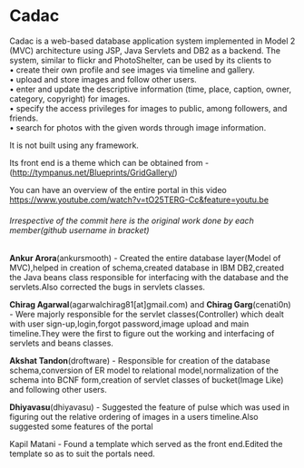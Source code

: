  Cadac
==============
Cadac is a web-based database application system implemented in Model 2 (MVC) architecture using JSP, Java Servlets and DB2 as a backend. The system, similar to flickr and PhotoShelter, can be used by its clients to<br>
• create their own profile and see images via timeline and gallery.<br>
• upload and store images and follow other users.<br>
• enter and update the descriptive information (time, place, caption, owner, category, copyright) for images.<br>
• specify the access privileges for images to public, among followers, and friends.<br>
• search for photos with the given words through image information.<br>

It is not built using any framework.<br>

Its front end is a theme which can be obtained from -(http://tympanus.net/Blueprints/GridGallery/) <br>

You can have an overview of the entire portal in this video<br>
https://www.youtube.com/watch?v=tO25TERG-Cc&feature=youtu.be<br>

###### _Irrespective of the commit here is the original work done by each member(github username in bracket)_


**Ankur Arora**(ankursmooth) - Created the entire database layer(Model of MVC),helped in creation of schema,created database in IBM DB2,created the Java beans class responsible for interfacing with the database and the servlets.Also corrected the bugs in servlets classes.

**Chirag Agarwal**(agarwalchirag81[at]gmail.com) and **Chirag Garg**(cenati0n) - Were majorly responsible for the servlet classes(Controller) which dealt with user sign-up,login,forgot password,image upload and main timeline.They were the first to figure out the working and interfacing of servlets and beans classes.

**Akshat Tandon**(droftware) - Responsible for creation of the database schema,conversion of ER model to relational model,normalization of the schema into BCNF form,creation of servlet classes of bucket(Image Like) and following other users.

**Dhiyavasu**(dhiyavasu) - Suggested the feature of pulse which was used in figuring out the relative ordering of images in a users timeline.Also suggested some features of the portal

Kapil Matani - Found a template which served as the front end.Edited the template so as to suit the portals need.
